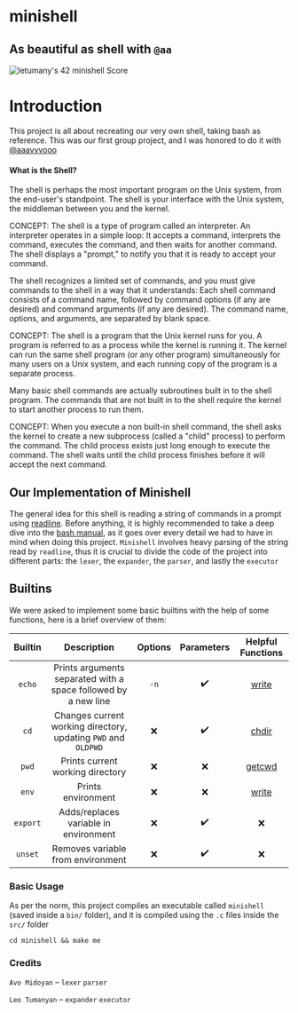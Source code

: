 # minishell 

## As beautiful as shell with `@aa`
![letumany's 42 minishell Score](https://badge42.vercel.app/api/v2/cl1l8hert000609l6rjl6rx6o/project/2509597)

# Introduction

This project is all about recreating our very own shell, taking bash  as reference. This was our first group project, and I was honored to do it with [@aaavvvooo](https://github.com/aaavvvooo)


#### What is the Shell?

The shell is perhaps the most important program on the Unix system, from the end-user's standpoint. The shell is your interface with the Unix system, the middleman between you and the kernel.

CONCEPT: The shell is a type of program called an interpreter. An interpreter operates in a simple loop: It accepts a command, interprets the command, executes the command, and then waits for another command. The shell displays a "prompt," to notify you that it is ready to accept your command.

The shell recognizes a limited set of commands, and you must give commands to the shell in a way that it understands: Each shell command consists of a command name, followed by command options (if any are desired) and command arguments (if any are desired). The command name, options, and arguments, are separated by blank space.

CONCEPT: The shell is a program that the Unix kernel runs for you. A program is referred to as a process while the kernel is running it. The kernel can run the same shell program (or any other program) simultaneously for many users on a Unix system, and each running copy of the program is a separate process.

Many basic shell commands are actually subroutines built in to the shell program. The commands that are not built in to the shell require the kernel to start another process to run them.

CONCEPT: When you execute a non built-in shell command, the shell asks the kernel to create a new subprocess (called a "child" process) to perform the command. The child process exists just long enough to execute the command. The shell waits until the child process finishes before it will accept the next command.

## Our Implementation of Minishell

The general idea for this shell is reading a string of commands in a prompt using [readline](https://www.man7.org/linux/man-pages/man3/readline.3.html). Before anything, it is highly recommended to take a deep dive into the [bash manual](https://www.gnu.org/software/bash/manual/bash.html), as it goes over every detail we had to have in mind when doing this project. ``Minishell`` involves heavy parsing of the string read by ``readline``, thus it is crucial to divide the code of the project into different parts: the ``lexer``, the ``expander``, the ``parser``, and lastly the ``executor``


## Builtins

We were asked to implement some basic builtins with the help of some functions, here is a brief overview of them:

| Builtin | Description | Options | Parameters | Helpful Functions |
| :-----: | :---------: | :-----: | :--------: | :---------------: |
| ``echo`` | Prints arguments separated with a space followed by a new line | ``-n`` | :heavy_check_mark: | [write](https://man7.org/linux/man-pages/man2/write.2.html) |
| ``cd`` | Changes current working directory, updating ``PWD`` and ``OLDPWD`` | :x: | :heavy_check_mark: | [chdir](https://man7.org/linux/man-pages/man2/chdir.2.html) |
|  ``pwd``| Prints current working directory | :x: | :x: | [getcwd](https://www.man7.org/linux/man-pages/man3/getcwd.3.html) |
| ``env`` | Prints environment | :x: | :x: | [write](https://man7.org/linux/man-pages/man2/write.2.html) |
| ``export`` | Adds/replaces variable in environment | :x: | :heavy_check_mark: | :x: |
| ``unset`` | Removes variable from environment | :x: | :heavy_check_mark: | :x: |




### Basic Usage

As per the norm, this project compiles an executable called ``minishell`` (saved inside a ``bin/`` folder), and it is compiled using the ``.c`` files inside the ``src/`` folder

`` cd minishell && make me ``

### Credits

`Avo Midoyan` – `lexer` `parser` 

`Leo Tumanyan` – `expander` `executor`
